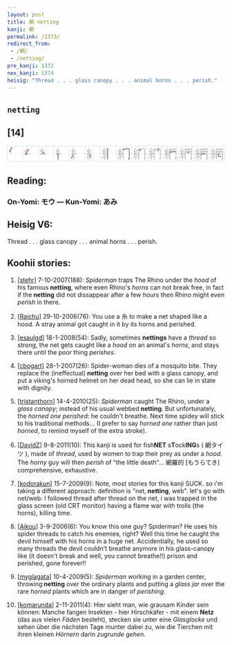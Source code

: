 ```yaml
---
layout: post
title: 網 netting
kanji: 網
permalink: /1373/
redirect_from:
 - /網/
 - /netting/
pre_kanji: 1372
nex_kanji: 1374
heisig: "Thread . . . glass canopy . . . animal horns . . . perish."
---
```


## `netting`

## [14]

<div class="stroke"><img src="../images/E7B6B2.png" /></div>

## Reading:

### On-Yomi: モウ &mdash; Kun-Yomi: あみ

## Heisig V6:

Thread . . . glass canopy . . . animal horns . . . perish.

## Koohii stories:

1) [<a href="http://kanji.koohii.com/profile/stehr">stehr</a>] 7-10-2007(188): <em>Spiderman</em> traps The Rhino under the <em>hood</em> of his famous<strong> netting</strong>, where even Rhino&#039;s <em>horns</em> can not break free, in fact if the<strong> netting</strong> did not dissappear after a few hours then Rhino might even <em>perish</em> in there.

2) [<a href="http://kanji.koohii.com/profile/Raichu">Raichu</a>] 29-10-2006(76): You use a 糸 to make a net shaped like a hood. A stray animal got caught in it by its horns and perished.

3) [<a href="http://kanji.koohii.com/profile/esaulgd">esaulgd</a>] 18-1-2008(54): Sadly, sometimes <strong>nettings</strong> have a <em>thread</em> so strong, the net gets caught like a <em>hood</em> on an animal&#039;s <em>horns</em>, and stays there until the poor thing <em>perishes</em>.

4) [<a href="http://kanji.koohii.com/profile/cbogart">cbogart</a>] 28-1-2007(26): Spider-woman dies of a mosquito bite. They replace the (ineffectual)<strong> netting</strong> over her bed with a glass canopy, and put a viking&#039;s horned helmet on her dead head, so she can lie in state with dignity.

5) [<a href="http://kanji.koohii.com/profile/tristanthorn">tristanthorn</a>] 14-4-2010(25): <em>Spiderman</em> caught The Rhino, under a <em>glass canopy</em>; instead of his usual webbed<strong> netting</strong>. But unfortunately, the <em>horned one perished</em>: he couldn&#039;t breathe. Next time spidey will stick to his traditional methods... (I prefer to say <em>horned one</em> rather than just <em>horned</em>, to remind myself of the extra stroke).

6) [<a href="http://kanji.koohii.com/profile/DavidZ">DavidZ</a>] 9-8-2011(10): This kanji is used for fish<strong>NET</strong> s<strong>T</strong>ock<strong>ING</strong>s ( 網タイツ ), made of <em>thread</em>, used by women to trap their prey as under a <em>hood.</em> The <em>horny</em> guy will then <em>perish</em> of &quot;the little death&quot;... 網羅的 [もうらてき] comprehensive, exhaustive.

7) [<a href="http://kanji.koohii.com/profile/kodorakun">kodorakun</a>] 15-7-2009(9): Note, most stories for this kanji SUCK. so i&#039;m taking a different approach: definition is &quot;net,<strong> netting</strong>, web&quot;. let&#039;s go with net/web: I followed thread after thread on the net, i was trapped in the glass screen (old CRT monitor) having a flame war with trolls (the horns), killing time.

8) [<a href="http://kanji.koohii.com/profile/Aikou">Aikou</a>] 3-9-2006(6): You know this one guy? Spiderman? He uses his spider threads to catch his enemies, right? Well this time he caught the devil himself with his horns in a huge net. Accidentially, he used so many threads the devil couldn&#039;t breathe anymore in his glass-canopy like (it doesn&#039;t break and well, you cannot breathe!!) prison and perished, gone forever!!

9) [<a href="http://kanji.koohii.com/profile/myglagata">myglagata</a>] 10-4-2009(5): <em>Spiderman</em> working in a garden center, throwing<strong> netting</strong> over the ordinary plants and putting a <em>glass jar</em> over the rare <em>horned</em> plants which are in danger of <em>perishing</em>.

10) [<a href="http://kanji.koohii.com/profile/komarunda">komarunda</a>] 2-11-2011(4): Hier sieht man, wie grausam Kinder sein können: Manche fangen Insekten - hier Hirschkäfer - mit einem <strong>Netz</strong> (das aus vielen <em>Fäden</em> besteht), stecken sie unter eine <em>Glasglocke</em> und sehen über die nächsten Tage munter dabei zu, wie die Tierchen mit ihren kleinen <em>Hörnern</em> darin <em>zugrunde gehen</em>.
